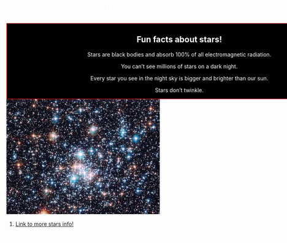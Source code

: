 <html>
<head>
    <style> 
        header {
            background-color: black; /* Add this line to set the background to black */
            margin: 0 auto;
            width: 900px;
            border: thin solid red;
        }
        header, h1, h2, p {
            color: white; /* Add this line to set the text color to white */
        }
    </style>
</head>
<body>
    <h1>The world of stars!!!</h1>
    <header>
        <h2>Fun facts about stars!</h2>
        <p>Stars are black bodies and absorb 100% of all electromagnetic radiation.</p>
        <p>You can’t see millions of stars on a dark night.</p>
        <p>Every star you see in the night sky is bigger and brighter than our sun.</p>
        <p>Stars don’t twinkle.</p>
    </header>
    <img src="star.jpg">
    <ol>
        <li>
            <a href="https://www.space.com/57-stars-formation-classification-and-constellations.html">Link to more stars info!</a>
        </li>
    </ol>
    <div>
        <p>STARS</p>
    </div>
</body>
</html>
